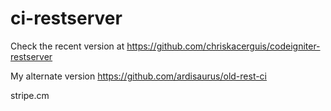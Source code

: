 # ci-restserver
Check the recent version at https://github.com/chriskacerguis/codeigniter-restserver

My alternate version https://github.com/ardisaurus/old-rest-ci

stripe.cm
